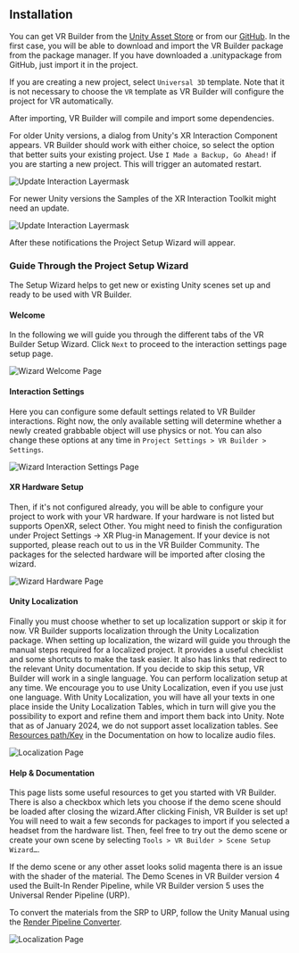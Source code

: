 ## Installation

You can get VR Builder from the [Unity Asset Store](https://assetstore.unity.com/packages/tools/visual-scripting/vr-builder-201913) or from our [GitHub](https://github.com/MindPort-GmbH/VR-Builder/releases). In the first case, you will be able to download and import the VR Builder package from the package manager. If you have downloaded a .unitypackage from GitHub, just import it in the project.

If you are creating a new project, select `Universal 3D` template. Note that it is not necessary to choose the `VR` template as VR Builder will configure the project for VR automatically.

After importing, VR Builder will compile and import some dependencies. 

For older Unity versions, a dialog from Unity's XR Interaction Component appears. VR Builder should work with either choice, so select the option that better suits your existing project. Use `I Made a Backup, Go Ahead!` if you are starting a new project. This will trigger an automated restart.

![Update Interaction Layermask](images/installation-xrit-layermask-update.png)

For newer Unity versions the Samples of the XR Interaction Toolkit might need an update.

![Update Interaction Layermask](images/update-xri-samples.png)

After these notifications the Project Setup Wizard will appear.

### Guide Through the Project Setup Wizard
The Setup Wizard helps to get new or existing Unity scenes set up and ready to be used with VR Builder. 

#### Welcome
In the following we will guide you through the different tabs of the VR Builder Setup Wizard.
Click `Next` to proceed to the interaction settings page setup page.

![Wizard Welcome Page](images/installation-wizard-welcome.png)

#### Interaction Settings
Here you can configure some default settings related to VR Builder interactions. Right now, the only available setting will determine whether a newly created grabbable object will use physics or not. You can also change these options at any time in `Project Settings > VR Builder > Settings`.

![Wizard Interaction Settings Page](images/installation-wizard-interaction-settings.png)

#### XR Hardware Setup
Then, if it's not configured already, you will be able to configure your project to work with your VR hardware. If your hardware is not listed but supports OpenXR, select Other. You might need to finish the configuration under Project Settings -> XR Plug-in Management. If your device is not supported, please reach out to us in the VR Builder Community. The packages for the selected hardware will be imported after closing the wizard.

![Wizard Hardware Page](images/installation-wizard-hardware.png)

#### Unity Localization

Finally you must choose whether to set up localization support or skip it for now. VR Builder supports localization through the Unity Localization package. When setting up localization, the wizard will guide you through the manual steps required for a localized project. It provides a useful checklist and some shortcuts to make the task easier. It also has links that redirect to the relevant Unity documentation. If you decide to skip this setup, VR Builder will work in a single language. You can perform localization setup at any time. We encourage you to use Unity Localization, even if you use just one language. With Unity Localization, you will have all your texts in one place inside the Unity Localization Tables, which in turn will give you the possibility to export and refine them and import them back into Unity. Note that as of January 2024, we do not support asset localization tables. See [Resources path/Key](https://github.com/MindPort-GmbH/VR-Builder/blob/develop/Documentation/vr-builder-manual.md#configuration) in the Documentation on how to localize audio files.

![Localization Page](images/installation-wizard-localization.png)

#### Help & Documentation

This page lists some useful resources to get you started with VR Builder. There is also a checkbox which lets you choose if the demo scene should be loaded after closing the wizard.After clicking Finish, VR Builder is set up! You will need to wait a few seconds for packages to import if you selected a headset from the hardware list. Then, feel free to try out the demo scene or create your own scene by selecting `Tools > VR Builder > Scene Setup Wizard…`.

If the demo scene or any other asset looks solid magenta there is an issue with the shader of the material. The Demo Scenes in VR Builder version 4 used the Built-In Render Pipeline, while VR Builder version 5 uses the Universal Render Pipeline (URP).

To convert the materials from the SRP to URP, follow the Unity Manual using the [Render Pipeline Converter](https://docs.unity3d.com/6000.0/Documentation/Manual/urp/features/rp-converter.html).

![Localization Page](images/instalation-wizard-help-documentantion.png)